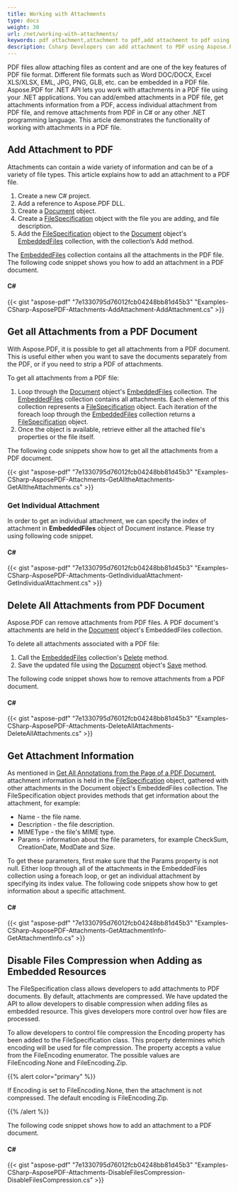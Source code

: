 ```yaml
---
title: Working with Attachments
type: docs
weight: 30
url: /net/working-with-attachments/
keywords: pdf attachment,attachment to pdf,add attachment to pdf using csharp
description: Csharp Developers can add attachment to PDF using Aspose.PDF for .NET API
---
```


PDF files allow attaching files as content and are one of the key features of PDF file format. Different file formats such as Word DOC/DOCX, Excel XLS/XLSX, EML, JPG, PNG, GLB, etc. can be embedded in a PDF file. Aspose.PDF for .NET API lets you work with attachments in a PDF file using your .NET applications. You can add/embed attachments in a PDF file, get attachments information from a PDF, access individual attachment from PDF file, and remove attachments from PDF in C# or any other .NET programming language. This article demonstrates the functionality of working with attachments in a PDF file.
## **Add Attachment to PDF**
Attachments can contain a wide variety of information and can be of a variety of file types. This article explains how to add an attachment to a PDF file.

1. Create a new C# project.
1. Add a reference to Aspose.PDF DLL.
1. Create a [Document](https://apireference.aspose.com/net/pdf/aspose.pdf/document) object.
1. Create a [FileSpecification](https://apireference.aspose.com/net/pdf/aspose.pdf/filespecification) object with the file you are adding, and file description.
1. Add the [FileSpecification](https://apireference.aspose.com/net/pdf/aspose.pdf/filespecification) object to the [Document](https://apireference.aspose.com/net/pdf/aspose.pdf/document) object's [EmbeddedFiles](https://apireference.aspose.com/net/pdf/aspose.pdf/embeddedfilecollection) collection, with the collection’s Add method.

The [EmbeddedFiles](https://apireference.aspose.com/net/pdf/aspose.pdf/embeddedfilecollection) collection contains all the attachments in the PDF file. The following code snippet shows you how to add an attachment in a PDF document.
#### **C#**
{{< gist "aspose-pdf" "7e1330795d76012fcb04248bb81d45b3" "Examples-CSharp-AsposePDF-Attachments-AddAttachment-AddAttachment.cs" >}}
## **Get all Attachments from a PDF Document**
With Aspose.PDF, it is possible to get all attachments from a PDF document. This is useful either when you want to save the documents separately from the PDF, or if you need to strip a PDF of attachments.

To get all attachments from a PDF file:

1. Loop through the [Document](https://apireference.aspose.com/net/pdf/aspose.pdf/document) object's [EmbeddedFiles](https://apireference.aspose.com/net/pdf/aspose.pdf/embeddedfilecollection) collection. The [EmbeddedFiles](https://apireference.aspose.com/net/pdf/aspose.pdf/embeddedfilecollection) collection contains all attachments. Each element of this collection represents a [FileSpecification](https://apireference.aspose.com/net/pdf/aspose.pdf/filespecification) object. Each iteration of the foreach loop through the [EmbeddedFiles](https://apireference.aspose.com/net/pdf/aspose.pdf/embeddedfilecollection) collection returns a [FileSpecification](https://apireference.aspose.com/net/pdf/aspose.pdf/filespecification) object.
1. Once the object is available, retrieve either all the attached file's properties or the file itself.

The following code snippets show how to get all the attachments from a PDF document.

{{< gist "aspose-pdf" "7e1330795d76012fcb04248bb81d45b3" "Examples-CSharp-AsposePDF-Attachments-GetAlltheAttachments-GetAlltheAttachments.cs" >}}
### **Get Individual Attachment**
In order to get an individual attachment, we can specify the index of attachment in **EmbeddedFiles** object of Document instance. Please try using following code snippet.
#### **C#**
{{< gist "aspose-pdf" "7e1330795d76012fcb04248bb81d45b3" "Examples-CSharp-AsposePDF-Attachments-GetIndividualAttachment-GetIndividualAttachment.cs" >}}
## **Delete All Attachments from PDF Document**
Aspose.PDF can remove attachments from PDF files. A PDF document's attachments are held in the [Document](https://apireference.aspose.com/net/pdf/aspose.pdf/document) object's EmbeddedFiles collection.

To delete all attachments associated with a PDF file:

1. Call the [EmbeddedFiles](https://apireference.aspose.com/net/pdf/aspose.pdf/embeddedfilecollection) collection's [Delete](https://apireference.aspose.com/net/pdf/aspose.pdf/embeddedfilecollection/methods/delete) method.
1. Save the updated file using the [Document](https://apireference.aspose.com/net/pdf/aspose.pdf/document) object's [Save](https://apireference.aspose.com/net/pdf/aspose.pdf.document/save/methods/4) method.

The following code snippet shows how to remove attachments from a PDF document.
#### **C#**
{{< gist "aspose-pdf" "7e1330795d76012fcb04248bb81d45b3" "Examples-CSharp-AsposePDF-Attachments-DeleteAllAttachments-DeleteAllAttachments.cs" >}}
## **Get Attachment Information**
As mentioned in [Get All Annotations from the Page of a PDF Document](https://docs.aspose.com/pdf/net/add-delete-and-get-annotation/), attachment information is held in the [FileSpecification](https://apireference.aspose.com/net/pdf/aspose.pdf/filespecification) object, gathered with other attachments in the Document object's EmbeddedFiles collection. The FileSpecification object provides methods that get information about the attachment, for example:

- Name - the file name.
- Description - the file description.
- MIMEType - the file's MIME type.
- Params - information about the file parameters, for example CheckSum, CreationDate, ModDate and Size.

To get these parameters, first make sure that the Params property is not null. Either loop through all of the attachments in the EmbeddedFiles collection using a foreach loop, or get an individual attachment by specifying its index value. The following code snippets show how to get information about a specific attachment.
#### **C#**
{{< gist "aspose-pdf" "7e1330795d76012fcb04248bb81d45b3" "Examples-CSharp-AsposePDF-Attachments-GetAttachmentInfo-GetAttachmentInfo.cs" >}}
## **Disable Files Compression when Adding as Embedded Resources**
The FileSpecification class allows developers to add attachments to PDF documents. By default, attachments are compressed. We have updated the API to allow developers to disable compression when adding files as embedded resource. This gives developers more control over how files are processed.

To allow developers to control file compression the Encoding property has been added to the FileSpecification class. This property determines which encoding will be used for file compression. The property accepts a value from the FileEncoding enumerator. The possible values are FileEncoding.None and FileEncoding.Zip.

{{% alert color="primary" %}}

If Encoding is set to FileEncoding.None, then the attachment is not compressed. The default encoding is FileEncoding.Zip.

{{% /alert %}}

The following code snippet shows how to add an attachment to a PDF document.
#### **C#**
{{< gist "aspose-pdf" "7e1330795d76012fcb04248bb81d45b3" "Examples-CSharp-AsposePDF-Attachments-DisableFilesCompression-DisableFilesCompression.cs" >}}
